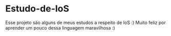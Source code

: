 # Estudo-de-IoS

Esse projeto são alguns de meus estudos a respeito de IoS :)
Muito feliz por aprender um pouco dessa linguagem maravilhosa :)

